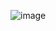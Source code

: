 ![image](https://user-images.githubusercontent.com/79454375/163873895-31abc708-1e2b-4924-bf4d-3faeb7c55e8f.png)
